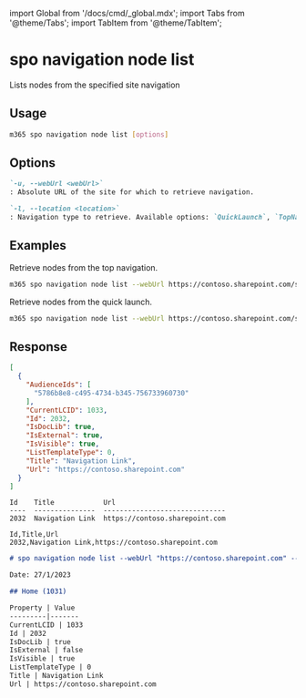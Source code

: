 <!-- DISCLAIMER: All secrets, passwords, and sensitive values in this document are examples only and not real credentials. -->
import Global from '/docs/cmd/_global.mdx';
import Tabs from '@theme/Tabs';
import TabItem from '@theme/TabItem';

# spo navigation node list

Lists nodes from the specified site navigation

## Usage

```sh
m365 spo navigation node list [options]
```

## Options

```md definition-list
`-u, --webUrl <webUrl>`
: Absolute URL of the site for which to retrieve navigation.

`-l, --location <location>`
: Navigation type to retrieve. Available options: `QuickLaunch`, `TopNavigationBar`.
```

<Global />

## Examples

Retrieve nodes from the top navigation.

```sh
m365 spo navigation node list --webUrl https://contoso.sharepoint.com/sites/team-a --location TopNavigationBar
```

Retrieve nodes from the quick launch.

```sh
m365 spo navigation node list --webUrl https://contoso.sharepoint.com/sites/team-a --location QuickLaunch
```

## Response

<Tabs>
  <TabItem value="JSON">

  ```json
  [
    {
      "AudienceIds": [
        "5786b8e8-c495-4734-b345-756733960730"
      ],
      "CurrentLCID": 1033,
      "Id": 2032,
      "IsDocLib": true,
      "IsExternal": true,
      "IsVisible": true,
      "ListTemplateType": 0,
      "Title": "Navigation Link",
      "Url": "https://contoso.sharepoint.com"
    }
  ]
  ```

  </TabItem>
  <TabItem value="Text">

  ```text
  Id    Title            Url
  ----  ---------------  ------------------------------
  2032  Navigation Link  https://contoso.sharepoint.com
  ```

  </TabItem>
  <TabItem value="CSV">

  ```csv
  Id,Title,Url
  2032,Navigation Link,https://contoso.sharepoint.com
  ```

  </TabItem>
  <TabItem value="Markdown">

  ```md
  # spo navigation node list --webUrl "https://contoso.sharepoint.com" --location "QuickLaunch"

  Date: 27/1/2023

  ## Home (1031)

  Property | Value
  ---------|-------
  CurrentLCID | 1033
  Id | 2032
  IsDocLib | true
  IsExternal | false
  IsVisible | true
  ListTemplateType | 0
  Title | Navigation Link
  Url | https://contoso.sharepoint.com
  ```

  </TabItem>
</Tabs>
